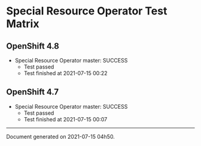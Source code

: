 
Special Resource Operator Test Matrix
=====================================

OpenShift 4.8
-------------


* Special Resource Operator master: SUCCESS
  - Test passed
  - Test finished at 2021-07-15 00:22

OpenShift 4.7
-------------


* Special Resource Operator master: SUCCESS
  - Test passed
  - Test finished at 2021-07-15 00:07


---
Document generated on 2021-07-15 04h50.
